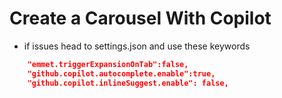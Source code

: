 # Create a Carousel With Copilot 
* if issues head to settings.json and use these keywords

```json
    "emmet.triggerExpansionOnTab":false,
    "github.copilot.autocomplete.enable":true,
    "github.copilot.inlineSuggest.enable": false,
```